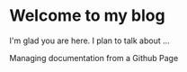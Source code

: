 # Welcome to my blog

I'm glad you are here. I plan to talk about ...

Managing documentation from a Github Page
